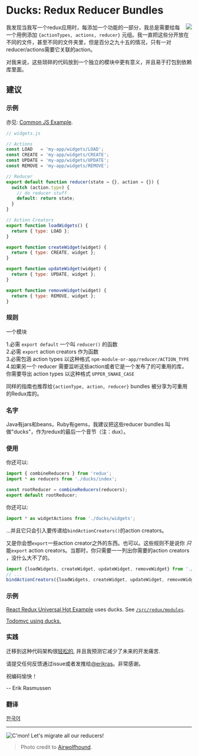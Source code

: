 # Ducks: Redux Reducer Bundles

<img src="duck.jpg" align="right"/>

我发现当我写一个redux应用时，每添加一个功能的一部分，我总是需要给每一个用例添加 `{actionTypes, actions, reducer}` 元组。我一直把这些分开放在不同的文件，甚至不同的文件夹里，但是百分之九十五的情况，只有一对 reducer/actions需要它关联的action。

对我来说，这些琐碎的代码放到一个独立的模块中更有意义，并且易于打包到依赖库里面。

## 建议

### 示例

亦见: [Common JS Example](CommonJs.md).

```javascript
// widgets.js

// Actions
const LOAD   = 'my-app/widgets/LOAD';
const CREATE = 'my-app/widgets/CREATE';
const UPDATE = 'my-app/widgets/UPDATE';
const REMOVE = 'my-app/widgets/REMOVE';

// Reducer
export default function reducer(state = {}, action = {}) {
  switch (action.type) {
    // do reducer stuff
    default: return state;
  }
}

// Action Creators
export function loadWidgets() {
  return { type: LOAD };
}

export function createWidget(widget) {
  return { type: CREATE, widget };
}

export function updateWidget(widget) {
  return { type: UPDATE, widget };
}

export function removeWidget(widget) {
  return { type: REMOVE, widget };
}
```
### 规则

一个模块

1.必需 `export default` 一个叫 `reducer()` 的函数  
2.必需 `export` action creators 作为函数  
3.必需包涵 action types 以这种格式 `npm-module-or-app/reducer/ACTION_TYPE`  
4.如果另一个 reducer 需要监听这些action或者它是一个发布了的可重用的库，你需要导出 action types 以这种格式 `UPPER_SNAKE_CASE`  

同样的指南也推荐给`{actionType, action, reducer}` bundles 被分享为可重用的Redux库的。

### 名字

Java有jars和beans，Ruby有gems，我建议把这些reducer bundles 叫做"ducks"，作为redux的最后一个音节（注：dux）。

### 使用

你还可以:

```javascript
import { combineReducers } from 'redux';
import * as reducers from './ducks/index';

const rootReducer = combineReducers(reducers);
export default rootReducer;
```

你还可以:

```javascript
import * as widgetActions from './ducks/widgets';
```
...并且它只会引入要传递给`bindActionCreators()`的action creators。

又是你会想`export`一些action creator之外的东西。也可以。这些规则不是说你 *只* 能`export` action creators。当那时，你只需要一一列出你需要的action creators ，没什么大不了的。

```javascript
import {loadWidgets, createWidget, updateWidget, removeWidget} from './ducks/widgets';
// ...
bindActionCreators({loadWidgets, createWidget, updateWidget, removeWidget}, dispatch);
```

### 示例

[React Redux Universal Hot Example](https://github.com/erikras/react-redux-universal-hot-example) uses ducks. See [`/src/redux/modules`](https://github.com/erikras/react-redux-universal-hot-example/tree/master/src/redux/modules).

[Todomvc using ducks.](https://github.com/goopscoop/ga-react-tutorial/tree/6-reduxActionsAndReducers)

### 实践

迁移到这种代码架构很[轻松的](https://github.com/erikras/react-redux-universal-hot-example/commit/3fdf194683abb7c40f3cb7969fd1f8aa6a4f9c57), 并且我预测它减少了未来的开发痛苦.

请提交任何反馈通过issue或者发推给[@erikras](https://twitter.com/erikras)。非常感谢。

祝编码愉快！

-- Erik Rasmussen


### 翻译

[한국어](https://github.com/JisuPark/ducks-modular-redux)

---

![C'mon! Let's migrate all our reducers!](migrate.jpg)
> Photo credit to [Airwolfhound](https://www.flickr.com/photos/24874528@N04/3453886876/).
